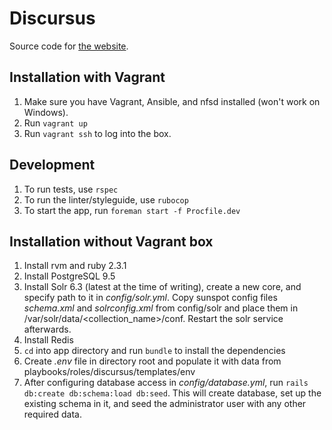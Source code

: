 # Discursus
Source code for [the website](https://discursus.com.ua).
    
## Installation with Vagrant
1. Make sure you have Vagrant, Ansible, and nfsd installed (won't work on Windows). 
0. Run `vagrant up`
0. Run `vagrant ssh` to log into the box.

## Development
1. To run tests, use `rspec`
0. To run the linter/styleguide, use `rubocop`
0. To start the app, run `foreman start -f Procfile.dev`

## Installation without Vagrant box
1. Install rvm and ruby 2.3.1
0. Install PostgreSQL 9.5
0. Install Solr 6.3 (latest at the time of writing), create a new core, and specify path to it 
    in *config/solr.yml*. Copy sunspot config files *schema.xml* and *solrconfig.xml* from config/solr 
    and place them in /var/solr/data/<collection_name>/conf. Restart the solr service afterwards. 
0. Install Redis
0. `cd` into app directory and run `bundle` to install the dependencies
0. Create *.env* file in directory root and populate it with data from playbooks/roles/discursus/templates/env
0. After configuring database access in *config/database.yml*, run `rails db:create db:schema:load db:seed`. This will
    create database, set up the existing schema in it, and seed the administrator user with any other required data.
